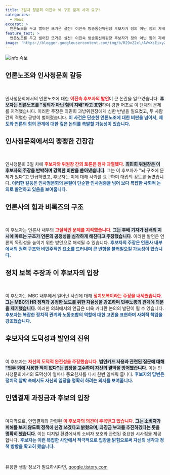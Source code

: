 ```yaml
---
title: 3일차 청문회 이진숙 뇌 구조 문제 사과 요구!
categories:
  - News
excerpt: >
  언론노조를 두고 벌어진 뜨거운 설전! 이진숙 방송통신위원장 후보자가 정의 아닌 힘의 지배라고 언급하자 최민희 위원이 격하게 반발. 사흘째 이어진 청문회에서 치열한 공방이 펼쳐진 이유는? 클릭해 자세한 내용을 확인해보세요!
feature_text: >
  언론노조를 두고 벌어진 뜨거운 설전! 이진숙 방송통신위원장 후보자가 정의 아닌 힘의 지배라고 언급하자 최민희 위원이 격하게 반발. 사흘째 이어진 청문회에서 치열한 공방이 펼쳐진 이유는? 클릭해 자세한 내용을 확인해보세요!
image: 'https://blogger.googleusercontent.com/img/b/R29vZ2xl/AVvXsEixyZcFfHzMRdzZMjFBmAUKJYCLCGyLL1o632UiGVXcaFdKo_bkvkuCioo0uUKlGfBVcT3P84aROyZIXSBEx3Aw5nCQ3pTgDom1WDC4m8eifvWiAmWEEVb4x6G_l8C0QH225ldMjyaFvpxGEBGNO37VmDTDMHGhJPq73UglMfDca1-0aw/s1600/blogspot.png'
---
```


<p><img src="https://blogger.googleusercontent.com/img/b/R29vZ2xl/AVvXsEixyZcFfHzMRdzZMjFBmAUKJYCLCGyLL1o632UiGVXcaFdKo_bkvkuCioo0uUKlGfBVcT3P84aROyZIXSBEx3Aw5nCQ3pTgDom1WDC4m8eifvWiAmWEEVb4x6G_l8C0QH225ldMjyaFvpxGEBGNO37VmDTDMHGhJPq73UglMfDca1-0aw/s1600/blogspot.png" alt="info 속보" /></p>

<h2 data-ke-size="size26">언론노조와 인사청문회 갈등</h2>

<p data-ke-size="size16">&nbsp;</p>

<p>인사청문회에서의 언론노조에 대한 <b><span style="color: #ee2323;">이진숙 후보자의 발언</span></b>이 큰 논란을 일으켰습니다. <b><span style="background-color: #21538527;">후보자는 언론노조를 "정의가 아닌 힘의 지배"라고 표현</span></b>하며 강한 어조로 이 단체의 문제를 지적했습니다. 이러한 주장은 최민희 과방위원장에게 심한 반발을 일으켰고, 두 사람 간의 격렬한 공방이 벌어졌습니다. <b><span style="color: #1a5490;">이 사건은 단순한 언론노조에 대한 비판을 넘어서, 제도와 언론의 힘의 관계에 대한 깊은 논의를 촉발할 가능성이 있습니다.</span></b></p>

<h2 data-ke-size="size26">인사청문회에서의 팽팽한 긴장감</h2>

<p data-ke-size="size16">&nbsp;</p>

<p>인사청문회 3일 차에 <b><span style="color: #ee2323;">후보자와 위원장 간의 토론은 점차 과열됐다</span></b>. <b><span style="background-color: #21538527;">최민희 위원장은 이 후보자의 주장을 반박하며 강력한 비판을 쏟아냈습니다</span></b>. 그는 이 후보자가 "뇌 구조에 문제가 있다"고 언급하였고, 후보자는 이에 대해 사과를 요구하며 대립의 강도를 높였습니다. <b><span style="color: #1a5490;">이러한 갈등은 인사청문회의 본질이 단순한 인사검증을 넘어 보다 복잡한 사회적 논의로 발전하고 있음을 보여줍니다.</span></b></p>

<h2 data-ke-size="size26">언론사의 힘과 비록즈의 구조</h2>

<p data-ke-size="size16">&nbsp;</p>

<p>이 후보자는 언론사 내부의 <b><span style="color: #ee2323;">고질적인 문제를 지적했습니다</span></b>. <b><span style="background-color: #21538527;">그는 후배 기자가 선배의 지시에 따르는 구조가 언론의 공정성을 심각하게 해친다고 주장했습니다</span></b>. 이러한 발언은 언론의 독립성을 높이기 위한 방안으로 해석될 수 있습니다. <b><span style="color: #1a5490;">후보자의 주장은 언론사 내부에서의 권력 구조와 비민주적인 요소를 드러내며 큰 반향을 불러일으킬 가능성이 있습니다.</span></b></p>

<h2 data-ke-size="size26">정치 보복 주장과 이 후보자의 입장</h2>

<p data-ke-size="size16">&nbsp;</p>

<p>이 후보자는 MBC 내부에서 일어난 사건에 대해 <b><span style="color: #ee2323;">정치보복이라는 주장을 내세웠습니다</span></b>. <b><span style="background-color: #21538527;">그는 MBC의 HR 정책과 공정한 보도를 위한 자율성을 강조하며 민주노총의 관계에 의문을 제기했습니다</span></b>. 이러한 의회에서의 언급은 더욱 커다란 논의의 발단이 될 수 있습니다. <b><span style="color: #1a5490;">후보자는 복잡한 정치적 관계와 노동조합의 역할에 대한 고민을 표현하며 사회적 책임을 강조했습니다.</span></b></p>

<h2 data-ke-size="size26">후보자의 도덕성과 발언의 진위</h2>

<p data-ke-size="size16">&nbsp;</p>

<p>이 후보자는 <b><span style="color: #ee2323;">자신의 도덕적 완전성을 주장했습니다</span></b>. <b><span style="background-color: #21538527;">법인카드 사용과 관련된 질문에 대해 "업무 외에 사용한 적이 없다"는 입장을 고수하며 자신의 결백을 방어했습니다</span></b>. 이는 인사청문회에서의 도덕성이 얼마나 중요한지를 다시 한번 일깨워 줍니다. <b><span style="color: #1a5490;">후보자의 답변은 정치적 압박 속에서도 자신의 입장을 명확히 하려는 의지를 보여줍니다.</span></b></p>

<h2 data-ke-size="size26">인앱결제 과징금과 후보의 입장</h2>

<p data-ke-size="size16">&nbsp;</p>

<p>마지막으로, 인앱결제와 관련된 <b><span style="color: #ee2323;">이 후보자의 의견이 주목받고 있습니다</span></b>. <b><span style="background-color: #21538527;">그는 소비자가 피해를 보지 않도록 정책에 신경 쓰겠다고 밝혔으며, 과징금 부과를 추진하겠다는 뜻을 명확히 했습니다</span></b>. 이는 디지털 환경에서의 소비자 보호와 관련된 중요한 시사점을 제공합니다. <b><span style="color: #1a5490;">후보자는 이런 복잡한 사안에서 적극적으로 입장을 밝힘으로써 자신의 생각과 정책 방향을 확고히 했습니다.</span></b></p>

<p data-ke-size="size16">&nbsp;</p>
유용한 생활 정보가 필요하시다면, <a href="https://qoogle.tistory.com" rel="dofollow">qoogle.tistory.com</a>


